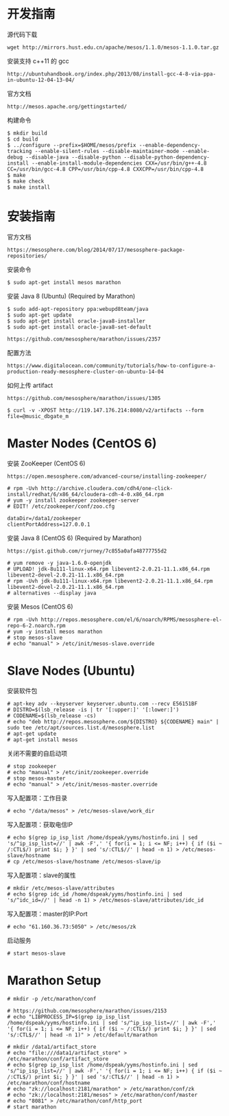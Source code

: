 # 开发指南

源代码下载

    wget http://mirrors.hust.edu.cn/apache/mesos/1.1.0/mesos-1.1.0.tar.gz

安装支持 c++11 的 gcc

    http://ubuntuhandbook.org/index.php/2013/08/install-gcc-4-8-via-ppa-in-ubuntu-12-04-13-04/

官方文档

    http://mesos.apache.org/gettingstarted/


构建命令

    $ mkdir build
    $ cd build
    $ ../configure --prefix=$HOME/mesos/prefix --enable-dependency-tracking --enable-silent-rules --disable-maintainer-mode --enable-debug --disable-java --disable-python --disable-python-dependency-install --enable-install-module-dependencies CXX=/usr/bin/g++-4.8 CC=/usr/bin/gcc-4.8 CPP=/usr/bin/cpp-4.8 CXXCPP=/usr/bin/cpp-4.8
    $ make
    $ make check
    $ make install

# 安装指南

官方文档

    https://mesosphere.com/blog/2014/07/17/mesosphere-package-repositories/

安装命令

    $ sudo apt-get install mesos marathon

安装 Java 8 (Ubuntu) (Required by Marathon)

    $ sudo add-apt-repository ppa:webupd8team/java
    $ sudo apt-get update
    $ sudo apt-get install oracle-java8-installer
    $ sudo apt-get install oracle-java8-set-default

    https://github.com/mesosphere/marathon/issues/2357

配置方法

    https://www.digitalocean.com/community/tutorials/how-to-configure-a-production-ready-mesosphere-cluster-on-ubuntu-14-04

如何上传 artifact

    https://github.com/mesosphere/marathon/issues/1305

    $ curl -v -XPOST http://119.147.176.214:8080/v2/artifacts --form file=@music_dbgate_m

# Master Nodes (CentOS 6)

安装 ZooKeeper (CentOS 6)

	https://open.mesosphere.com/advanced-course/installing-zookeeper/

    # rpm -Uvh http://archive.cloudera.com/cdh4/one-click-install/redhat/6/x86_64/cloudera-cdh-4-0.x86_64.rpm
    # yum -y install zookeeper zookeeper-server
    # EDIT! /etc/zookeeper/conf/zoo.cfg

    dataDir=/data1/zookeeper
    clientPortAddress=127.0.0.1

安装 Java 8 (CentOS 6) (Required by Marathon)

	https://gist.github.com/rjurney/7c855a0afa48777755d2

    # yum remove -y java-1.6.0-openjdk
    # UPLOAD! jdk-8u111-linux-x64.rpm libevent2-2.0.21-11.1.x86_64.rpm libevent2-devel-2.0.21-11.1.x86_64.rpm
    # rpm -Uvh jdk-8u111-linux-x64.rpm libevent2-2.0.21-11.1.x86_64.rpm libevent2-devel-2.0.21-11.1.x86_64.rpm
    # alternatives --display java 

安装 Mesos (CentOS 6)

    # rpm -Uvh http://repos.mesosphere.com/el/6/noarch/RPMS/mesosphere-el-repo-6-2.noarch.rpm
    # yum -y install mesos marathon 
    # stop mesos-slave
    # echo "manual" > /etc/init/mesos-slave.override

# Slave Nodes (Ubuntu)

安装软件包

    # apt-key adv --keyserver keyserver.ubuntu.com --recv E56151BF
    # DISTRO=$(lsb_release -is | tr '[:upper:]' '[:lower:]')
    # CODENAME=$(lsb_release -cs)
    # echo "deb http://repos.mesosphere.com/${DISTRO} ${CODENAME} main" | sudo tee /etc/apt/sources.list.d/mesosphere.list
    # apt-get update
    # apt-get install mesos

关闭不需要的自启动项

    # stop zookeeper
    # echo "manual" > /etc/init/zookeeper.override
    # stop mesos-master
    # echo "manual" > /etc/init/mesos-master.override
    
写入配置项：工作目录 

    # echo "/data/mesos" > /etc/mesos-slave/work_dir

写入配置项：获取电信IP

    # echo $(grep ip_isp_list /home/dspeak/yyms/hostinfo.ini | sed 's/^ip_isp_list=//' | awk -F',' '{ for(i = 1; i <= NF; i++) { if ($i ~ /:CTL$/) print $i; } }' | sed 's/:CTL$//' | head -n 1) > /etc/mesos-slave/hostname
    # cp /etc/mesos-slave/hostname /etc/mesos-slave/ip

写入配置项：slave的属性

    # mkdir /etc/mesos-slave/attributes
    # echo $(grep idc_id /home/dspeak/yyms/hostinfo.ini | sed 's/^idc_id=//' | head -n 1) > /etc/mesos-slave/attributes/idc_id

写入配置项：master的IP:Port

    # echo "61.160.36.73:5050" > /etc/mesos/zk
    
启动服务 

    # start mesos-slave

# Marathon Setup

    # mkdir -p /etc/marathon/conf

    # https://github.com/mesosphere/marathon/issues/2153
    # echo "LIBPROCESS_IP=$(grep ip_isp_list /home/dspeak/yyms/hostinfo.ini | sed 's/^ip_isp_list=//' | awk -F',' '{ for(i = 1; i <= NF; i++) { if ($i ~ /:CTL$/) print $i; } }' | sed 's/:CTL$//' | head -n 1)" > /etc/default/marathon

    # mkdir /data1/artifact_store
    # echo "file:///data1/artifact_store" > /etc/marathon/conf/artifact_store
    # echo $(grep ip_isp_list /home/dspeak/yyms/hostinfo.ini | sed 's/^ip_isp_list=//' | awk -F',' '{ for(i = 1; i <= NF; i++) { if ($i ~ /:CTL$/) print $i; } }' | sed 's/:CTL$//' | head -n 1) > /etc/marathon/conf/hostname
    # echo "zk://localhost:2181/marathon" > /etc/marathon/conf/zk
    # echo "zk://localhost:2181/mesos" > /etc/marathon/conf/master
    # echo "8081" > /etc/marathon/conf/http_port
    # start marathon

